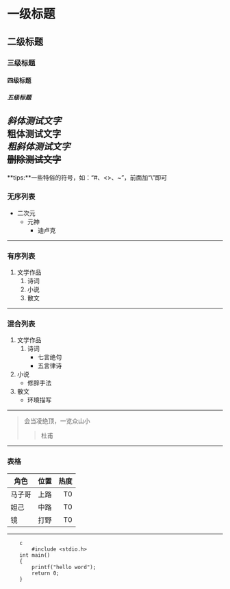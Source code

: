# 一级标题
## 二级标题
### 三级标题
#### 四级标题
##### 五级标题
*斜体测试文字* <br>
**粗体测试文字** <br>
***粗斜体测试文字*** <br>
~~删除测试文字~~<br>
---
**tips:**一些特俗的符号，如：“\#、\<\>、\~”，前面加“\”即可<br>
### 无序列表
* 二次元
  * 元神
    * 迪卢克
---
### 有序列表
1. 文学作品
   1. 诗词 
   2. 小说
   3. 散文
---
### 混合列表
1. 文学作品
   1. 诗词
      * 七言绝句
      * 五言律诗
  2. 小说
     * 修辞手法
  3. 散文
     * 环境描写
---
> 会当凌绝顶，一览众山小
> > 杜甫
---
### 表格
角色|位置|热度
--|:--:|--:
马子哥|上路|T0
妲己|中路|T0
镜|打野|T0
---
```
    c
    	#include <stdio.h>
	int main()
	{
		printf("hello word");
		return 0;
	}
```
